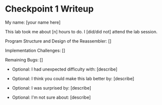 Checkpoint 1 Writeup
====================

My name: [your name here]

This lab took me about [n] hours to do. I [did/did not] attend the lab session.

Program Structure and Design of the Reassembler:
[]

Implementation Challenges:
[]

Remaining Bugs:
[]

- Optional: I had unexpected difficulty with: [describe]

- Optional: I think you could make this lab better by: [describe]

- Optional: I was surprised by: [describe]

- Optional: I'm not sure about: [describe]